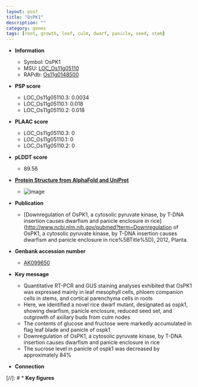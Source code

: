 ```yaml
---
layout: post
title: "OsPK1"
description: ""
category: genes
tags: [root, growth, leaf, culm, dwarf, panicle, seed, stem]
---
```


* **Information**  
    + Symbol: OsPK1  
    + MSU: [LOC_Os11g05110](http://rice.plantbiology.msu.edu/cgi-bin/ORF_infopage.cgi?orf=LOC_Os11g05110)  
    + RAPdb: [Os11g0148500](http://rapdb.dna.affrc.go.jp/viewer/gbrowse_details/irgsp1?name=Os11g0148500)  

* **PSP score**  
    + LOC_Os11g05110.3: 0.0034 
    + LOC_Os11g05110.1: 0.018 
    + LOC_Os11g05110.2: 0.018 

* **PLAAC score**  
    + LOC_Os11g05110.3: 0 
    + LOC_Os11g05110.1: 0 
    + LOC_Os11g05110.2: 0 

* **pLDDT score**
    + 89.56

* **[Protein Structure from AlphaFold and UniProt](https://www.uniprot.org/uniprotkb/Q2RAK2/entry#structure)**
    + ![image](https://ricepsp.github.io/images/Q2/AF-Q2RAK2-F1.png)

* **Publication**  
    + [Downregulation of OsPK1, a cytosolic pyruvate kinase, by T-DNA insertion causes dwarfism and panicle enclosure in rice](http://www.ncbi.nlm.nih.gov/pubmed?term=Downregulation of OsPK1, a cytosolic pyruvate kinase, by T-DNA insertion causes dwarfism and panicle enclosure in rice%5BTitle%5D), 2012, Planta.

* **Genbank accession number**  
    + [AK099650](http://www.ncbi.nlm.nih.gov/nuccore/AK099650)

* **Key message**  
    + Quantitative RT-PCR and GUS staining analyses exhibited that OsPK1 was expressed mainly in leaf mesophyll cells, phloem companion cells in stems, and cortical parenchyma cells in roots
    + Here, we identified a novel rice dwarf mutant, designated as ospk1, showing dwarfism, panicle enclosure, reduced seed set, and outgrowth of axillary buds from culm nodes
    + The contents of glucose and fructose were markedly accumulated in flag leaf blade and panicle of ospk1
    + Downregulation of OsPK1, a cytosolic pyruvate kinase, by T-DNA insertion causes dwarfism and panicle enclosure in rice
    + The sucrose level in panicle of ospk1 was decreased by approximately 84%

* **Connection**  

[//]: # * **Key figures**  


